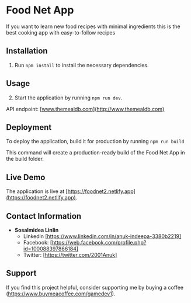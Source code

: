 # Food Net App
If you want to learn new food recipes with minimal ingredients this is the best cooking app with easy-to-follow recipes

## Installation

1. Run `npm install` to install the necessary dependencies.

## Usage

2. Start the application by running `npm run dev`.

API endpoint: [www.themealdb.com](http://www.themealdb.com)

## Deployment

To deploy the application, build it for production by running `npm run build`

This command will create a production-ready build of the Food Net App in the build folder.

## Live Demo

The application is live at [https://foodnet2.netlify.app](https://foodnet2.netlify.app).

## Contact Information

- **Sosalmidea Linlin**
  - Linkedin [https://www.linkedin.com/in/anuk-indeepa-3380b2219]
  - Facebook: [https://web.facebook.com/profile.php?id=100088397866184]
  - Twitter: [https://twitter.com/2001Anuk]

## Support

If you find this project helpful, consider supporting me by buying a coffee (https://www.buymeacoffee.com/gamedev1).

